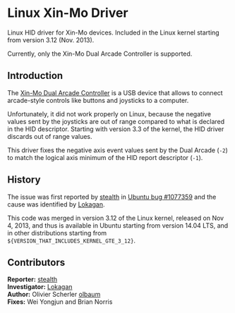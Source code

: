 # Linux Xin-Mo Driver

Linux HID driver for Xin-Mo devices. Included in the Linux kernel starting from version 3.12 (Nov. 2013).

Currently, only the Xin-Mo Dual Arcade Controller is supported.

## Introduction

The [Xin-Mo Dual Arcade Controller][xinmo] is a USB device that allows to connect arcade-style controls like buttons and joysticks to a computer.

Unfortunately, it did not work properly on Linux, because the negative values sent by the joysticks are out of range compared to what is declared in the HID descriptor. Starting with version 3.3 of the kernel, the HID driver discards out of range values.

This driver fixes the negative axis event values sent by the Dual Arcade (`-2`) to match the logical axis minimum of the HID report descriptor (`-1`).

[xinmo]: http://www.xin-mo.com/?page_id=34

## History

The issue was first reported by [stealth][] in [Ubuntu bug #1077359][bug] and the cause was identified by [Lokagan][].

This code was merged in version 3.12 of the Linux kernel, released on Nov 4, 2013, and thus is available in Ubuntu starting from version 14.04 LTS, and in other distributions starting from `${VERSION_THAT_INCLUDES_KERNEL_GTE_3_12}`.

[bug]: https://bugs.launchpad.net/bugs/1077359
[stealth]: https://launchpad.net/~stealth
[Lokagan]: https://launchpad.net/~lokagan

## Contributors

**Reporter:** [stealth][]  
**Investigator:** [Lokagan][]  
**Author:** Olivier Scherler [olbaum]  
**Fixes:** Wei Yongjun and Brian Norris

[olbaum]: https://github.com/oscherler/
